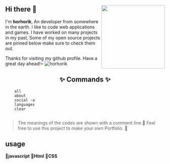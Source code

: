 ## Hi there 👋 <img align="right" src="https://i.hizliresim.com/r767e0k.png" width="200" />
I'm **horhorik**, An developer from somewhere in the earth. I like to code web applications and games. I have worked on many projects in my past, Some of my open source projects are pinned below make sure to check them out.
  
Thanks for visiting my github profile. Have a great day ahead!~
![horhorik](https://i.hizliresim.com/dwkl2rk.jpg)
  
<h2 align="center"> ✨ Commands ✨</h2>


```
    all
    about  
    social -a
    languages
    clear
    
 ```
 
    
>The meanings of the codes are shown with a comment line.🐝
>Feel free to use this project to make your own Portfolio. 🍯

## usage


**🐝javascript**
**🍯Html**
**🥕CSS**
  
